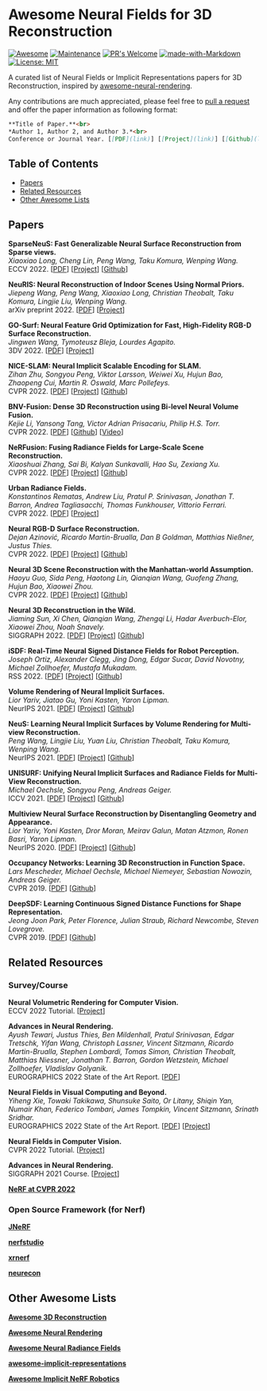 # Awesome Neural Fields for 3D Reconstruction

[![Awesome](https://cdn.rawgit.com/sindresorhus/awesome/d7305f38d29fed78fa85652e3a63e154dd8e8829/media/badge.svg)](https://github.com/sindresorhus/awesome) [![Maintenance](https://img.shields.io/badge/Maintained%3F-yes-green.svg)](https://GitHub.com/Naereen/StrapDown.js/graphs/commit-activity) [![PR's Welcome](https://img.shields.io/badge/PRs-welcome-brightgreen.svg?style=flat)](http://makeapullrequest.com) [![made-with-Markdown](https://img.shields.io/badge/Made%20with-Markdown-1f425f.svg)](http://commonmark.org) [![License: MIT](https://img.shields.io/badge/License-MIT-yellow.svg)](https://opensource.org/licenses/MIT)

A curated list of Neural Fields or Implicit Representations papers for 3D Reconstruction, inspired by [
awesome-neural-rendering](https://github.com/weihaox/awesome-neural-rendering).

Any contributions are much appreciated, please feel free to [pull a request](https://github.com/imbinwang/awesome-nerf-3d-reconstruction/pulls) and offer the paper information as following format:

``` markdown
**Title of Paper.**<br>
*Author 1, Author 2, and Author 3.*<br>
Conference or Journal Year. [[PDF](link)] [[Project](link)] [[Github](link)] [[Video](link)] [[Data](link)]
```

## Table of Contents</summary>

- [Papers](#papers)
- [Related Resources](#related-resources)
- [Other Awesome Lists](#other-awesome-lists)

## Papers

**SparseNeuS: Fast Generalizable Neural Surface Reconstruction from Sparse views.**<br>
*Xiaoxiao Long, Cheng Lin, Peng Wang, Taku Komura, Wenping Wang.*<br>
ECCV 2022. [[PDF](https://arxiv.org/abs/2206.05737)] [[Project](https://www.xxlong.site/SparseNeuS/)] [[Github](https://github.com/xxlong0/SparseNeuS)]

**NeuRIS: Neural Reconstruction of Indoor Scenes Using Normal Priors.**<br>
*Jiepeng Wang, Peng Wang, Xiaoxiao Long, Christian Theobalt, Taku Komura, Lingjie Liu, Wenping Wang.*<br>
arXiv preprint 2022. [[PDF](https://arxiv.org/abs/2206.13597)] [[Project](https://jiepengwang.github.io/NeuRIS/)]

**GO-Surf: Neural Feature Grid Optimization for Fast, High-Fidelity RGB-D Surface Reconstruction.**<br>
*Jingwen Wang, Tymoteusz Bleja, Lourdes Agapito.*<br>
3DV 2022. [[PDF](https://arxiv.org/abs/2206.14735)] [[Project](https://jingwenwang95.github.io/go_surf/)]

**NICE-SLAM: Neural Implicit Scalable Encoding for SLAM.**<br>
*Zihan Zhu, Songyou Peng, Viktor Larsson, Weiwei Xu, Hujun Bao, Zhaopeng Cui, Martin R. Oswald, Marc Pollefeys.*<br>
CVPR 2022. [[PDF](https://arxiv.org/abs/2112.12130)] [[Project](https://pengsongyou.github.io/nice-slam)] [[Github](https://github.com/cvg/nice-slam)]

**BNV-Fusion: Dense 3D Reconstruction using Bi-level Neural Volume Fusion.**<br>
*Kejie Li, Yansong Tang, Victor Adrian Prisacariu, Philip H.S. Torr.*<br>
CVPR 2022. [[PDF](https://arxiv.org/abs/2204.01139)] [[Github](https://github.com/likojack/bnv_fusion)] [[Video](https://www.youtube.com/watch?v=ptx5vtQ9SvM)]

**NeRFusion: Fusing Radiance Fields for Large-Scale Scene Reconstruction.**<br>
*Xiaoshuai Zhang, Sai Bi, Kalyan Sunkavalli, Hao Su, Zexiang Xu.*<br>
CVPR 2022. [[PDF](https://arxiv.org/abs/2203.11283)] [[Project](https://jetd1.github.io/NeRFusion-Web/)] [[Github](https://github.com/jetd1/NeRFusion)]

**Urban Radiance Fields.**<br>
*Konstantinos Rematas, Andrew Liu, Pratul P. Srinivasan, Jonathan T. Barron, Andrea Tagliasacchi, Thomas Funkhouser, Vittorio Ferrari.*<br>
CVPR 2022. [[PDF](https://arxiv.org/abs/2111.14643)] [[Project](https://urban-radiance-fields.github.io/)]

**Neural RGB-D Surface Reconstruction.**<br>
*Dejan Azinović, Ricardo Martin-Brualla, Dan B Goldman, Matthias Nießner, Justus Thies.*<br>
CVPR 2022. [[PDF](https://arxiv.org/abs/2104.04532)] [[Project](https://dazinovic.github.io/neural-rgbd-surface-reconstruction/)] [[Github](https://github.com/dazinovic/neural-rgbd-surface-reconstruction)]

**Neural 3D Scene Reconstruction with the Manhattan-world Assumption.**<br>
*Haoyu Guo, Sida Peng, Haotong Lin, Qianqian Wang, Guofeng Zhang, Hujun Bao, Xiaowei Zhou.*<br>
CVPR 2022. [[PDF](https://arxiv.org/abs/2205.02836)] [[Project](https://zju3dv.github.io/manhattan_sdf/)] [[Github](https://github.com/zju3dv/manhattan_sdf)]

**Neural 3D Reconstruction in the Wild.**<br>
*Jiaming Sun, Xi Chen, Qianqian Wang, Zhengqi Li, Hadar Averbuch-Elor, Xiaowei Zhou, Noah Snavely.*<br>
SIGGRAPH 2022. [[PDF](https://arxiv.org/abs/2205.12955)] [[Project](https://zju3dv.github.io/neuralrecon-w/)] [[Github](https://github.com/zju3dv/NeuralRecon-W)]

**iSDF: Real-Time Neural Signed Distance Fields for Robot Perception.**<br>
*Joseph Ortiz, Alexander Clegg, Jing Dong, Edgar Sucar, David Novotny, Michael Zollhoefer, Mustafa Mukadam.*<br>
RSS 2022. [[PDF](https://arxiv.org/abs/2204.02296)] [[Project](https://joeaortiz.github.io/iSDF/)] [[Github](https://github.com/facebookresearch/iSDF)]

**Volume Rendering of Neural Implicit Surfaces.**<br>
*Lior Yariv, Jiatao Gu, Yoni Kasten, Yaron Lipman.*<br>
NeurIPS 2021. [[PDF](https://arxiv.org/abs/2106.12052)] [[Project](https://lioryariv.github.io/volsdf/)] [[Github](https://github.com/lioryariv/volsdf)]

**NeuS: Learning Neural Implicit Surfaces by Volume Rendering for Multi-view Reconstruction.**<br>
*Peng Wang, Lingjie Liu, Yuan Liu, Christian Theobalt, Taku Komura, Wenping Wang.*<br>
NeurIPS 2021. [[PDF](https://arxiv.org/abs/2106.10689)] [[Project](https://lingjie0206.github.io/papers/NeuS/index.htm)] [[Github](https://github.com/Totoro97/NeuS)]

**UNISURF: Unifying Neural Implicit Surfaces and Radiance Fields for Multi-View Reconstruction.**<br>
*Michael Oechsle, Songyou Peng, Andreas Geiger.*<br>
ICCV 2021. [[PDF](https://arxiv.org/abs/2104.10078)] [[Project](https://moechsle.github.io/unisurf/)] [[Github](https://github.com/autonomousvision/unisurf)]

**Multiview Neural Surface Reconstruction by Disentangling Geometry and Appearance.**<br>
*Lior Yariv, Yoni Kasten, Dror Moran, Meirav Galun, Matan Atzmon, Ronen Basri, Yaron Lipman.*<br>
NeurIPS 2020. [[PDF](https://arxiv.org/abs/2003.09852)] [[Project](https://lioryariv.github.io/idr/)] [[Github](https://github.com/lioryariv/idr)]

**Occupancy Networks: Learning 3D Reconstruction in Function Space.**<br>
*Lars Mescheder, Michael Oechsle, Michael Niemeyer, Sebastian Nowozin, Andreas Geiger.*<br>
CVPR 2019. [[PDF](https://arxiv.org/abs/1812.03828)] [[Github](https://github.com/autonomousvision/occupancy_networks)]

**DeepSDF: Learning Continuous Signed Distance Functions for Shape Representation.**<br>
*Jeong Joon Park, Peter Florence, Julian Straub, Richard Newcombe, Steven Lovegrove.*<br>
CVPR 2019. [[PDF](https://arxiv.org/abs/1901.05103)] [[Github](https://github.com/facebookresearch/DeepSDF)]

## Related Resources

### Survey/Course

**Neural Volumetric Rendering for Computer Vision.**<br>
ECCV 2022 Tutorial. [[Project](https://sites.google.com/berkeley.edu/nerf-tutorial/home)]

**Advances in Neural Rendering.**<br>
*Ayush Tewari, Justus Thies, Ben Mildenhall, Pratul Srinivasan, Edgar Tretschk, Yifan Wang, Christoph Lassner, Vincent Sitzmann, Ricardo Martin-Brualla, Stephen Lombardi, Tomas Simon, Christian Theobalt, Matthias Niessner, Jonathan T. Barron, Gordon Wetzstein, Michael Zollhoefer, Vladislav Golyanik.*<br>
EUROGRAPHICS 2022 State of the Art Report. [[PDF](https://arxiv.org/abs/2111.05849)]

**Neural Fields in Visual Computing and Beyond.**<br>
*Yiheng Xie, Towaki Takikawa, Shunsuke Saito, Or Litany, Shiqin Yan, Numair Khan, Federico Tombari, James Tompkin, Vincent Sitzmann, Srinath Sridhar.*<br>
EUROGRAPHICS 2022 State of the Art Report. [[PDF](https://arxiv.org/abs/2111.11426)] [[Project](https://neuralfields.cs.brown.edu/eg22.html)]

**Neural Fields in Computer Vision.**<br>
CVPR 2022 Tutorial. [[Project](https://neuralfields.cs.brown.edu/cvpr22.html)]

**Advances in Neural Rendering.**<br>
SIGGRAPH 2021 Course. [[Project](https://www.neuralrender.com/)]

**[NeRF at CVPR 2022](https://dellaert.github.io/NeRF22/)**

### Open Source Framework (for Nerf)

**[JNeRF](https://github.com/Jittor/JNeRF)**

**[nerfstudio](https://github.com/nerfstudio-project/nerfstudio)**

**[xrnerf](https://github.com/openxrlab/xrnerf)**

**[neurecon](https://github.com/ventusff/neurecon)**

## Other Awesome Lists

**[Awesome 3D Reconstruction](https://github.com/openMVG/awesome_3DReconstruction_list)**

**[Awesome Neural Rendering](https://github.com/weihaox/awesome-neural-rendering)**

**[Awesome Neural Radiance Fields](https://github.com/yenchenlin/awesome-NeRF)**

**[awesome-implicit-representations](https://github.com/vsitzmann/awesome-implicit-representations)**

**[Awesome Implicit NeRF Robotics](https://github.com/zubair-irshad/Awesome-Implicit-NeRF-Robotics)**
